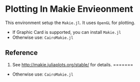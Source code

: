 # Plotting In Makie Envieonment

This environment setup the `Makie.jl`. It uses `OpenGL` for plotting. 

- If Graphic Card is supported, you can install `Makie.jl`
- Otherwise use: `CairoMakie.jl`



Reference
---------

1. See http://makie.juliaplots.org/stable/ for details.
=======
- Otherwise use: `CairoMakie.jl`

